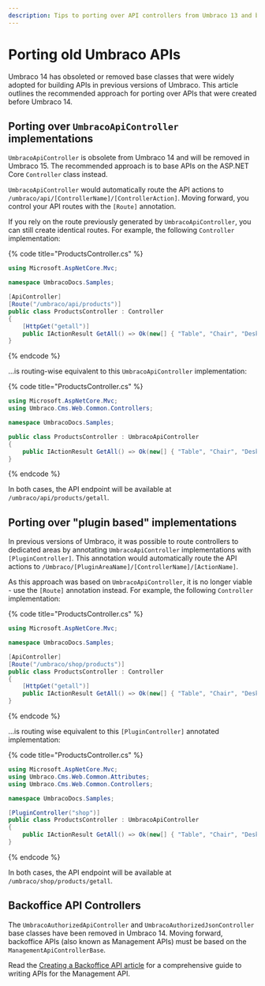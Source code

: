```yaml
---
description: Tips to porting over API controllers from Umbraco 13 and below
---
```


# Porting old Umbraco APIs

Umbraco 14 has obsoleted or removed base classes that were widely adopted for building APIs in previous versions of Umbraco. This article outlines the recommended approach for porting over APIs that were created before Umbraco 14.

## Porting over `UmbracoApiController` implementations

`UmbracoApiController` is obsolete from Umbraco 14 and will be removed in Umbraco 15. The recommended approach is to base APIs on the ASP.NET Core `Controller` class instead.

`UmbracoApiController` would automatically route the API actions to `/umbraco/api/[ControllerName]/[ControllerAction]`. Moving forward, you control your API routes with the `[Route]` annotation.

If you rely on the route previously generated by `UmbracoApiController`, you can still create identical routes. For example, the following `Controller` implementation:

{% code title="ProductsController.cs" %}
```csharp
using Microsoft.AspNetCore.Mvc;

namespace UmbracoDocs.Samples;

[ApiController]
[Route("/umbraco/api/products")]
public class ProductsController : Controller
{
    [HttpGet("getall")]
    public IActionResult GetAll() => Ok(new[] { "Table", "Chair", "Desk", "Computer" });
}
```
{% endcode %}

...is routing-wise equivalent to this `UmbracoApiController` implementation:

{% code title="ProductsController.cs" %}
```csharp
using Microsoft.AspNetCore.Mvc;
using Umbraco.Cms.Web.Common.Controllers;

namespace UmbracoDocs.Samples;

public class ProductsController : UmbracoApiController
{
    public IActionResult GetAll() => Ok(new[] { "Table", "Chair", "Desk", "Computer" });
}
```
{% endcode %}

In both cases, the API endpoint will be available at `/umbraco/api/products/getall`.

## Porting over "plugin based" implementations

In previous versions of Umbraco, it was possible to route controllers to dedicated areas by annotating `UmbracoApiController` implementations with `[PluginController]`. This annotation would automatically route the API actions to `/Umbraco/[PluginAreaName]/[ControllerName]/[ActionName]`.

As this approach was based on `UmbracoApiController`, it is no longer viable - use the `[Route]` annotation instead. For example, the following `Controller` implementation:

{% code title="ProductsController.cs" %}
```csharp
using Microsoft.AspNetCore.Mvc;

namespace UmbracoDocs.Samples;

[ApiController]
[Route("/umbraco/shop/products")]
public class ProductsController : Controller
{
    [HttpGet("getall")]
    public IActionResult GetAll() => Ok(new[] { "Table", "Chair", "Desk", "Computer" });
}
```
{% endcode %}

...is routing wise equivalent to this `[PluginController]` annotated implementation:

{% code title="ProductsController.cs" %}
```csharp
using Microsoft.AspNetCore.Mvc;
using Umbraco.Cms.Web.Common.Attributes;
using Umbraco.Cms.Web.Common.Controllers;

namespace UmbracoDocs.Samples;

[PluginController("shop")]
public class ProductsController : UmbracoApiController
{
    public IActionResult GetAll() => Ok(new[] { "Table", "Chair", "Desk", "Computer" });
}
```
{% endcode %}

In both cases, the API endpoint will be available at `/umbraco/shop/products/getall`.

## Backoffice API Controllers

The `UmbracoAuthorizedApiController` and `UmbracoAuthorizedJsonController` base classes have been removed in Umbraco 14. Moving forward, backoffice APIs (also known as Management APIs) must be based on the `ManagementApiControllerBase`.

Read the [Creating a Backoffice API article](../../../tutorials/creating-a-backoffice-api/README.md) for a comprehensive guide to writing APIs for the Management API.

